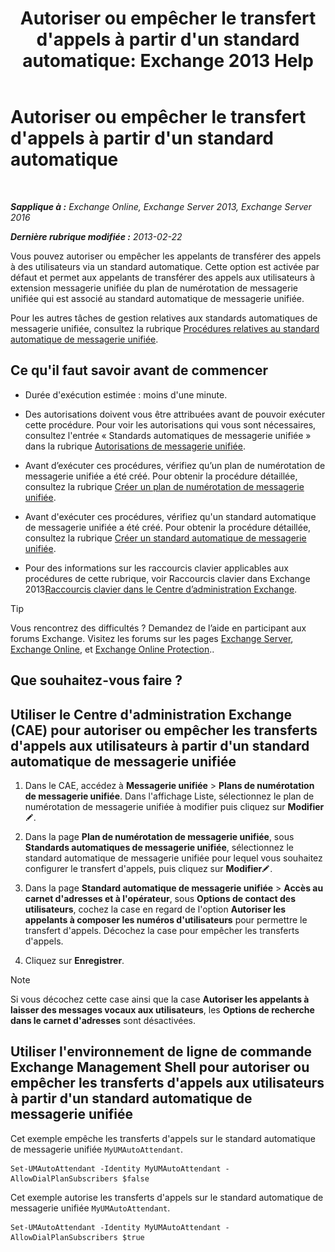 ﻿---
title: "Autoriser ou empêcher le transfert d'appels à partir d'un standard automatique: Exchange 2013 Help"
TOCTitle: Autoriser ou empêcher le transfert d'appels à partir d'un standard automatique
ms:assetid: ca961cc8-cc24-4e05-b72d-79979c155cf9
ms:mtpsurl: https://technet.microsoft.com/fr-fr/library/Ee423558(v=EXCHG.150)
ms:contentKeyID: 52057180
ms.date: 05/23/2018
mtps_version: v=EXCHG.150
ms.translationtype: MT
---

# Autoriser ou empêcher le transfert d'appels à partir d'un standard automatique

 

_**Sapplique à :** Exchange Online, Exchange Server 2013, Exchange Server 2016_

_**Dernière rubrique modifiée :** 2013-02-22_

Vous pouvez autoriser ou empêcher les appelants de transférer des appels à des utilisateurs via un standard automatique. Cette option est activée par défaut et permet aux appelants de transférer des appels aux utilisateurs à extension messagerie unifiée du plan de numérotation de messagerie unifiée qui est associé au standard automatique de messagerie unifiée.

Pour les autres tâches de gestion relatives aux standards automatiques de messagerie unifiée, consultez la rubrique [Procédures relatives au standard automatique de messagerie unifiée](um-auto-attendant-procedures-exchange-2013-help.md).

## Ce qu'il faut savoir avant de commencer

  - Durée d'exécution estimée : moins d'une minute.

  - Des autorisations doivent vous être attribuées avant de pouvoir exécuter cette procédure. Pour voir les autorisations qui vous sont nécessaires, consultez l'entrée « Standards automatiques de messagerie unifiée » dans la rubrique [Autorisations de messagerie unifiée](unified-messaging-permissions-exchange-2013-help.md).

  - Avant d’exécuter ces procédures, vérifiez qu’un plan de numérotation de messagerie unifiée a été créé. Pour obtenir la procédure détaillée, consultez la rubrique [Créer un plan de numérotation de messagerie unifiée](create-a-um-dial-plan-exchange-2013-help.md).

  - Avant d'exécuter ces procédures, vérifiez qu'un standard automatique de messagerie unifiée a été créé. Pour obtenir la procédure détaillée, consultez la rubrique [Créer un standard automatique de messagerie unifiée](create-a-um-auto-attendant-exchange-2013-help.md).

  - Pour des informations sur les raccourcis clavier applicables aux procédures de cette rubrique, voir Raccourcis clavier dans Exchange 2013[Raccourcis clavier dans le Centre d’administration Exchange](keyboard-shortcuts-in-the-exchange-admin-center-exchange-online-protection-help.md).

> [!TIP]
> Vous rencontrez des difficultés ? Demandez de l’aide en participant aux forums Exchange. Visitez les forums sur les pages <a href="https://go.microsoft.com/fwlink/p/?linkid=60612">Exchange Server</a>, <a href="https://go.microsoft.com/fwlink/p/?linkid=267542">Exchange Online</a>, et <a href="https://go.microsoft.com/fwlink/p/?linkid=285351">Exchange Online Protection</a>..


## Que souhaitez-vous faire ?

## Utiliser le Centre d'administration Exchange (CAE) pour autoriser ou empêcher les transferts d'appels aux utilisateurs à partir d'un standard automatique de messagerie unifiée

1.  Dans le CAE, accédez à **Messagerie unifiée** \> **Plans de numérotation de messagerie unifiée**. Dans l'affichage Liste, sélectionnez le plan de numérotation de messagerie unifiée à modifier puis cliquez sur **Modifier**![Icône Modifier](images/Bb124582.6f53ccb2-1f13-4c02-bea0-30690e6ea71d(EXCHG.150).gif "Icône Modifier").

2.  Dans la page **Plan de numérotation de messagerie unifiée**, sous **Standards automatiques de messagerie unifiée**, sélectionnez le standard automatique de messagerie unifiée pour lequel vous souhaitez configurer le transfert d'appels, puis cliquez sur **Modifier**![Icône Modifier](images/Bb124582.6f53ccb2-1f13-4c02-bea0-30690e6ea71d(EXCHG.150).gif "Icône Modifier").

3.  Dans la page **Standard automatique de messagerie unifiée** \> **Accès au carnet d'adresses et à l'opérateur**, sous **Options de contact des utilisateurs**, cochez la case en regard de l'option **Autoriser les appelants à composer les numéros d'utilisateurs** pour permettre le transfert d'appels. Décochez la case pour empêcher les transferts d'appels.

4.  Cliquez sur **Enregistrer**.

> [!NOTE]
> Si vous décochez cette case ainsi que la case <strong>Autoriser les appelants à laisser des messages vocaux aux utilisateurs</strong>, les <strong>Options de recherche dans le carnet d'adresses</strong> sont désactivées.


## Utiliser l'environnement de ligne de commande Exchange Management Shell pour autoriser ou empêcher les transferts d'appels aux utilisateurs à partir d'un standard automatique de messagerie unifiée

Cet exemple empêche les transferts d'appels sur le standard automatique de messagerie unifiée `MyUMAutoAttendant`.

    Set-UMAutoAttendant -Identity MyUMAutoAttendant -AllowDialPlanSubscribers $false

Cet exemple autorise les transferts d'appels sur le standard automatique de messagerie unifiée `MyUMAutoAttendant`.

    Set-UMAutoAttendant -Identity MyUMAutoAttendant -AllowDialPlanSubscribers $true

